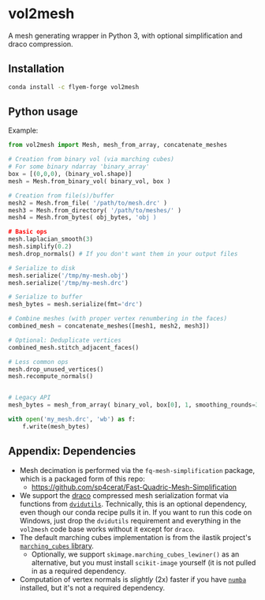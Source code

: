 # vol2mesh

A mesh generating wrapper in Python 3, with optional simplification and draco compression.

Installation
------------

```bash
conda install -c flyem-forge vol2mesh
```

Python usage
------------

Example:

```python
from vol2mesh import Mesh, mesh_from_array, concatenate_meshes

# Creation from binary vol (via marching cubes)
# For some binary ndarray 'binary_array'
box = [(0,0,0), (binary_vol.shape)]
mesh = Mesh.from_binary_vol( binary_vol, box )

# Creation from file(s)/buffer
mesh2 = Mesh.from_file( '/path/to/mesh.drc' )
mesh3 = Mesh.from_directory( '/path/to/meshes/' )
mesh4 = Mesh.from_bytes( obj_bytes, 'obj )

# Basic ops
mesh.laplacian_smooth(3)
mesh.simplify(0.2)
mesh.drop_normals() # If you don't want them in your output files

# Serialize to disk
mesh.serialize('/tmp/my-mesh.obj')
mesh.serialize('/tmp/my-mesh.drc')

# Serialize to buffer
mesh_bytes = mesh.serialize(fmt='drc')

# Combine meshes (with proper vertex renumbering in the faces)
combined_mesh = concatenate_meshes([mesh1, mesh2, mesh3])

# Optional: Deduplicate vertices
combined_mesh.stitch_adjacent_faces()

# Less common ops
mesh.drop_unused_vertices()
mesh.recompute_normals()


# Legacy API
mesh_bytes = mesh_from_array( binary_vol, box[0], 1, smoothing_rounds=3, simplify_ratio=0.2, output_format='drc' )

with open('my_mesh.drc', 'wb') as f:
    f.write(mesh_bytes)
```


Appendix: Dependencies
----------------------

- Mesh decimation is performed via the `fq-mesh-simplification` package, which is a packaged form of this repo:
   - https://github.com/sp4cerat/Fast-Quadric-Mesh-Simplification
- We support the [draco] compressed mesh serialization format via functions from [`dvidutils`][dvidutils].  Technically, this is an optional dependency, even though our conda recipe pulls it in.  If you want to run this code on Windows, just drop the `dvidutils` requirement and everything in the `vol2mesh` code base works without it except for `draco`.
- The default marching cubes implementation is from the ilastik project's [`marching_cubes` library][marching_cubes].
  - Optionally, we support `skimage.marching_cubes_lewiner()` as an alternative, but you must install `scikit-image` yourself (it is not pulled in as a required dependency.
- Computation of vertex normals is *slightly* (2x) faster if you have [`numba`][numba] installed, but it's not a required dependency. 


[dvidutils]: https://github.com/stuarteberg/dvidutils
[draco]: https://github.com/google/draco
[marching_cubes]: https://github.com/ilastik/marching_cubes
[numba]: https://numba.pydata.org
